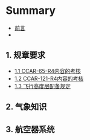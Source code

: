 # Summary

* [前言](README.md)
* ​

## 1. 规章要求

* [1.1 CCAR-65-R4内容的考核](1-gui-zhang-yao-qiu/11-dui-shen-qing-ren-jin-xing-ccar-65r4-nei-rong-de-kao-he.md)
* [1.2 CCAR-121-R4内容的考核](1-gui-zhang-yao-qiu/12-dui-shen-qing-ren-jin-xing-ccar-121-r4-nei-rong-de-kao-he.md)
* [1.3 飞行高度层配备规定](13-fei-xing-gao-du-ceng-pei-bei-gui-ding.md)

## 2. 气象知识

## 3. 航空器系统

